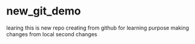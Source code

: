 # new_git_demo
learing
this is new repo creating from github for learning purpose
making changes from local
second changes
